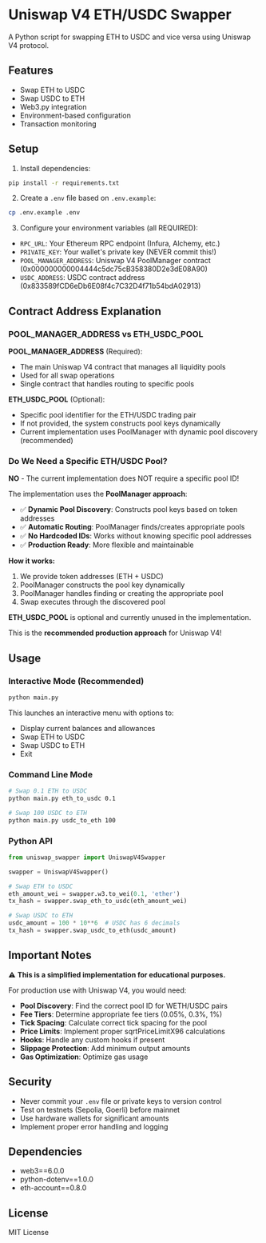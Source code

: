 # Uniswap V4 ETH/USDC Swapper

A Python script for swapping ETH to USDC and vice versa using Uniswap V4 protocol.

## Features

- Swap ETH to USDC
- Swap USDC to ETH
- Web3.py integration
- Environment-based configuration
- Transaction monitoring

## Setup

1. Install dependencies:
```bash
pip install -r requirements.txt
```

2. Create a `.env` file based on `.env.example`:
```bash
cp .env.example .env
```

3. Configure your environment variables (all REQUIRED):
- `RPC_URL`: Your Ethereum RPC endpoint (Infura, Alchemy, etc.)
- `PRIVATE_KEY`: Your wallet's private key (NEVER commit this!)
- `POOL_MANAGER_ADDRESS`: Uniswap V4 PoolManager contract (0x000000000004444c5dc75cB358380D2e3dE08A90)
- `USDC_ADDRESS`: USDC contract address (0x833589fCD6eDb6E08f4c7C32D4f71b54bdA02913)

## Contract Address Explanation

### POOL_MANAGER_ADDRESS vs ETH_USDC_POOL

**POOL_MANAGER_ADDRESS** (Required):
- The main Uniswap V4 contract that manages all liquidity pools
- Used for all swap operations
- Single contract that handles routing to specific pools

**ETH_USDC_POOL** (Optional):
- Specific pool identifier for the ETH/USDC trading pair
- If not provided, the system constructs pool keys dynamically
- Current implementation uses PoolManager with dynamic pool discovery (recommended)

### Do We Need a Specific ETH/USDC Pool?

**NO** - The current implementation does NOT require a specific pool ID!

The implementation uses the **PoolManager approach**:
- ✅ **Dynamic Pool Discovery**: Constructs pool keys based on token addresses
- ✅ **Automatic Routing**: PoolManager finds/creates appropriate pools
- ✅ **No Hardcoded IDs**: Works without knowing specific pool addresses
- ✅ **Production Ready**: More flexible and maintainable

**How it works:**
1. We provide token addresses (ETH + USDC)
2. PoolManager constructs the pool key dynamically
3. PoolManager handles finding or creating the appropriate pool
4. Swap executes through the discovered pool

**ETH_USDC_POOL** is optional and currently unused in the implementation.

This is the **recommended production approach** for Uniswap V4!

## Usage

### Interactive Mode (Recommended)

```bash
python main.py
```

This launches an interactive menu with options to:
- Display current balances and allowances
- Swap ETH to USDC
- Swap USDC to ETH
- Exit

### Command Line Mode

```bash
# Swap 0.1 ETH to USDC
python main.py eth_to_usdc 0.1

# Swap 100 USDC to ETH
python main.py usdc_to_eth 100
```

### Python API

```python
from uniswap_swapper import UniswapV4Swapper

swapper = UniswapV4Swapper()

# Swap ETH to USDC
eth_amount_wei = swapper.w3.to_wei(0.1, 'ether')
tx_hash = swapper.swap_eth_to_usdc(eth_amount_wei)

# Swap USDC to ETH
usdc_amount = 100 * 10**6  # USDC has 6 decimals
tx_hash = swapper.swap_usdc_to_eth(usdc_amount)
```

## Important Notes

⚠️ **This is a simplified implementation for educational purposes.**

For production use with Uniswap V4, you would need:

- **Pool Discovery**: Find the correct pool ID for WETH/USDC pairs
- **Fee Tiers**: Determine appropriate fee tiers (0.05%, 0.3%, 1%)
- **Tick Spacing**: Calculate correct tick spacing for the pool
- **Price Limits**: Implement proper sqrtPriceLimitX96 calculations
- **Hooks**: Handle any custom hooks if present
- **Slippage Protection**: Add minimum output amounts
- **Gas Optimization**: Optimize gas usage

## Security

- Never commit your `.env` file or private keys to version control
- Test on testnets (Sepolia, Goerli) before mainnet
- Use hardware wallets for significant amounts
- Implement proper error handling and logging

## Dependencies

- web3==6.0.0
- python-dotenv==1.0.0
- eth-account==0.8.0

## License

MIT License
